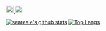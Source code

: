 <p align="left">
  <a href="mailto:seareale@gmail.com">
    <img src="https://www.vectorlogo.zone/logos/gmail/gmail-icon.svg" alt="Seareale's gmail" height="20" width="20">
  </a>

  <a href="https://www.linkedin.com/in/haejin-lee-069285193/">
    <img src="https://www.vectorlogo.zone/logos/linkedin/linkedin-icon.svg" alt="Seareale's LinkedIn Profile" height="20" width="20">
  </a>
</p>

[![seareale's github stats](https://github-readme-stats.vercel.app/api?username=seareale&show_icons=true&hide_border=true)](https://github.com/seareale)
[![Top Langs](https://github-readme-stats.vercel.app/api/top-langs/?username=seareale&layout=compact)](https://github.com/seareale)

<!--
### Hi there 👋

**SeaRealE/seareale** is a ✨ _special_ ✨ repository because its `README.md` (this file) appears on your GitHub profile.

Here are some ideas to get you started:

- 🔭 I’m currently working on ...
- 🌱 I’m currently learning ...
- 👯 I’m looking to collaborate on ...
- 🤔 I’m looking for help with ...
- 💬 Ask me about ...
- 📫 How to reach me: ...
- 😄 Pronouns: ...
- ⚡ Fun fact: ...
-->
